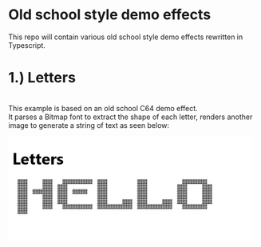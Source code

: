 # Old school style demo effects

This repo will contain various old school style demo effects rewritten in Typescript.

# 1.) Letters #
<br>This example is based on an old school C64 demo effect.<br>
It parses a Bitmap font to extract the shape of each letter, renders another image to generate a string of text as seen below:

![](Letters.jpg)
